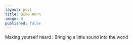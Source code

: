 ```yaml
---
layout: post
title: Bike Horn
image: 0
published: false
---
```


Making yourself heard : Bringing a little sound into the world 